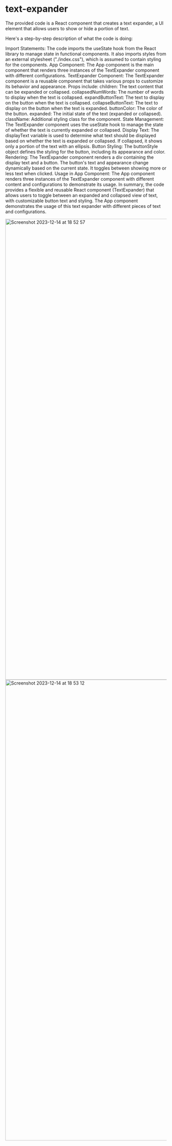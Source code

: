 # text-expander
The provided code is a React component that creates a text expander, a UI element that allows users to show or hide a portion of text. 

Here's a step-by-step description of what the code is doing:

Import Statements:
The code imports the useState hook from the React library to manage state in functional components.
It also imports styles from an external stylesheet ("./index.css"), which is assumed to contain styling for the components.
App Component:
The App component is the main component that renders three instances of the TextExpander component with different configurations.
TextExpander Component:
The TextExpander component is a reusable component that takes various props to customize its behavior and appearance.
Props include:
children: The text content that can be expanded or collapsed.
collapsedNumWords: The number of words to display when the text is collapsed.
expandButtonText: The text to display on the button when the text is collapsed.
collapseButtonText: The text to display on the button when the text is expanded.
buttonColor: The color of the button.
expanded: The initial state of the text (expanded or collapsed).
className: Additional styling class for the component.
State Management:
The TextExpander component uses the useState hook to manage the state of whether the text is currently expanded or collapsed.
Display Text:
The displayText variable is used to determine what text should be displayed based on whether the text is expanded or collapsed. If collapsed, it shows only a portion of the text with an ellipsis.
Button Styling:
The buttonStyle object defines the styling for the button, including its appearance and color.
Rendering:
The TextExpander component renders a div containing the display text and a button.
The button's text and appearance change dynamically based on the current state. It toggles between showing more or less text when clicked.
Usage in App Component:
The App component renders three instances of the TextExpander component with different content and configurations to demonstrate its usage.
In summary, the code provides a flexible and reusable React component (TextExpander) that allows users to toggle between an expanded and collapsed view of text, with customizable button text and styling. The App component demonstrates the usage of this text expander with different pieces of text and configurations.



<img width="1440" alt="Screenshot 2023-12-14 at 18 52 57" src="https://github.com/HesamFarjad/text-expander/assets/81914229/8f5e1751-3392-4c3b-a21d-21bdf0745984">
<img width="1440" alt="Screenshot 2023-12-14 at 18 53 12" src="https://github.com/HesamFarjad/text-expander/assets/81914229/a11775ab-19a5-4d58-a43d-5adeec20fb8b">
